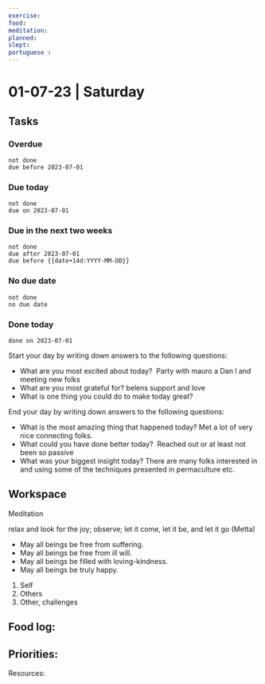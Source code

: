 ```yaml
---
exercise: 
food:
meditation:
planned:
slept:
portuguese :
---
```


# 01-07-23 | Saturday

## Tasks
### Overdue
```tasks
not done
due before 2023-07-01
```

### Due today
```tasks
not done
due on 2023-07-01
```

### Due in the next two weeks
```tasks
not done
due after 2023-07-01
due before {{date+14d:YYYY-MM-DD}}
```

### No due date
```tasks
not done
no due date
```

### Done today
```tasks
done on 2023-07-01
```


Start your day by writing down answers to the following questions:

- What are you most excited about today?  Party with mauro a Dan l and meeting new folks
- What are you most grateful for? belens support and love
- What is one thing you could do to make today great?  

End your day by writing down answers to the following questions: 

- What is the most amazing thing that happened today? Met a lot of very nice connecting folks.
- What could you have done better today?  Reached out or at least not been so passive
- What was your biggest insight today? There are many folks interested in and using some of the techniques presented in permaculture etc.

## Workspace

Meditation 

relax and look for the joy; observe; let it come, let it be, and let it go
(Metta)
-   May all beings be free from suffering.
-   May all beings be free from ill will.
-   May all beings be filled with loving-kindness.
-   May all beings be truly happy.

1. Self
2. Others
3. Other, challenges

Food log:
- 

Priorities:
- 

Resources:

